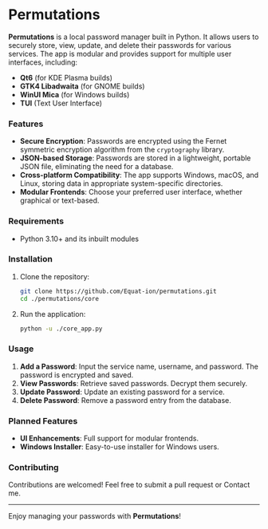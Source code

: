 # Permutations

**Permutations** is a local password manager built in Python. It allows users to securely store, view, update, and delete their passwords for various services. The app is modular and provides support for multiple user interfaces, including:

- **Qt6** (for KDE Plasma builds)
- **GTK4 Libadwaita** (for GNOME builds)
- **WinUI Mica** (for Windows builds)
- **TUI** (Text User Interface)

### Features

- **Secure Encryption**: Passwords are encrypted using the Fernet symmetric encryption algorithm from the `cryptography` library.
- **JSON-based Storage**: Passwords are stored in a lightweight, portable JSON file, eliminating the need for a database.
- **Cross-platform Compatibility**: The app supports Windows, macOS, and Linux, storing data in appropriate system-specific directories.
- **Modular Frontends**: Choose your preferred user interface, whether graphical or text-based.


### Requirements

- Python 3.10+ and its inbuilt modules

### Installation

1. Clone the repository:

   ```bash
   git clone https://github.com/Equat-ion/permutations.git
   cd ./permutations/core
   ```

2. Run the application:

   ```bash
   python -u ./core_app.py
   ```

### Usage

1. **Add a Password**: Input the service name, username, and password. The password is encrypted and saved.
2. **View Passwords**: Retrieve saved passwords. Decrypt them securely.
3. **Update Password**: Update an existing password for a service.
4. **Delete Password**: Remove a password entry from the database.

### Planned Features

- **UI Enhancements**: Full support for modular frontends.
- **Windows Installer**: Easy-to-use installer for Windows users.

### Contributing

Contributions are welcomed! Feel free to submit a pull request or Contact me.


---

Enjoy managing your passwords with **Permutations**!

